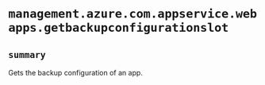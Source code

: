 # `management.azure.com.appservice.webapps.getbackupconfigurationslot`

## `summary`
Gets the backup configuration of an app.


